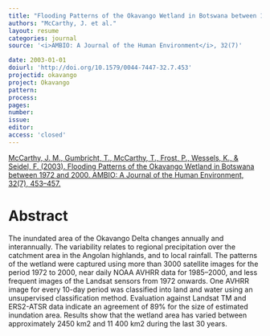 ```yaml
---
title: "Flooding Patterns of the Okavango Wetland in Botswana between 1972 and 2000."
authors: "McCarthy, J. et al."
layout: resume
categories: journal
source: '<i>AMBIO: A Journal of the Human Environment</i>, 32(7)'

date: 2003-01-01
doiurl: 'http://doi.org/10.1579/0044-7447-32.7.453'
projectid: okavango
project: Okavango
pattern:
process:
pages:
number:
issue:
editor:
access: 'closed'
---
```


[McCarthy, J. M., Gumbricht, T., McCarthy, T., Frost, P., Wessels, K., & Seidel, F. (2003). Flooding Patterns of the Okavango Wetland in Botswana between 1972 and 2000. AMBIO: A Journal of the Human Environment, 32(7), 453–457.](http://doi.org/10.1579/0044-7447-32.7.453)

<h1 class='foot-description'>Abstract</h1>

The inundated area of the Okavango Delta changes annually and interannually. The variability relates to regional precipitation over the catchment area in the Angolan highlands, and to local rainfall. The patterns of the wetland were captured using more than 3000 satellite images for the period 1972 to 2000, near daily NOAA AVHRR data for 1985–2000, and less frequent images of the Landsat sensors from 1972 onwards. One AVHRR image for every 10-day period was classified into land and water using an unsupervised classification method. Evaluation against Landsat TM and ERS2-ATSR data indicate an agreement of 89% for the size of estimated inundation area. Results show that the wetland area has varied between approximately 2450 km2 and 11 400 km2 during the last 30 years.
